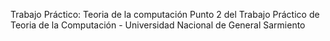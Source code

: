 Trabajo Práctico: Teoria de la computación
Punto 2 del Trabajo Práctico de Teoria de la Computación - Universidad Nacional de General Sarmiento
